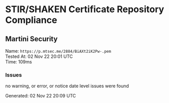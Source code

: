 # STIR/SHAKEN Certificate Repository Compliance

## Martini Security

Name: `https://p.mtsec.me/2884/BiAXt2iK2Pw-.pem`\
Tested At: 02 Nov 22 20:01 UTC\
Time: 109ms

### Issues

no warning, or error, or notice date level issues were found

Generated: 02 Nov 22 20:09 UTC